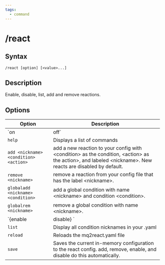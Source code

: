 ```yaml
---
tags:
  - command
---
```


# /react

## Syntax

<!--cmd-syntax-start-->
```eqcommand
/react [option] [<value>...]
```
<!--cmd-syntax-end-->

## Description

<!--cmd-desc-start-->
Enable, disable, list, add and remove reactions.
<!--cmd-desc-end-->

## Options

| Option | Description |
|--------|-------------|
| `on | off` | Enables or disables processing of reactions. |
| `help` | Displays a list of commands |
| `add <nickname> <condition> <action>` | add a new reaction to your config with &lt;condition&gt; as the condition, &lt;action&gt; as the action&gt;, and labeled &lt;nickname&gt;. New reacts are disabled by default. |
| `remove <nickname>` | remove a reaction from your config file that has the label &lt;nickname&gt;. |
| `globaladd <nickname> <condition>` | add a global condition with name &lt;nickname&gt; and condition &lt;condition&gt;. |
| `globalrem <nickname>` | remove a global condition with name &lt;nickname&gt;. |
| `{enable|disable} <nickname>` | enable or disable a reaction with label &lt;nickname&gt;. |
| `list` | Display all condition nicknames in your .yaml |
| `reload` | Reloads the mq2react.yaml file |
| `save` | Saves the current in-memory configuration to the react config. add, remove, enable, and disable do this automatically. |
